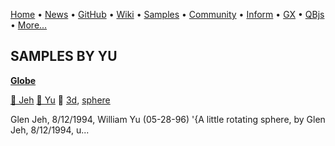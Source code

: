[Home](https://qb64.com) • [News](../news.md) • [GitHub](https://github.com/QB64Official/qb64) • [Wiki](https://github.com/QB64Official/qb64/wiki) • [Samples](../samples.md) • [Community](../community.md) • [Inform](../inform.md) • [GX](../gx.md) • [QBjs](../qbjs.md) • [More...](../more.md)

## SAMPLES BY YU

**[Globe](globe/index.md)**

[🐝 Jeh](jeh.md) [🐝 Yu](yu.md) 🔗 [3d](3d.md), [sphere](sphere.md)

Glen Jeh, 8/12/1994, William Yu (05-28-96)  '{A little rotating sphere, by Glen Jeh, 8/12/1994, u...
